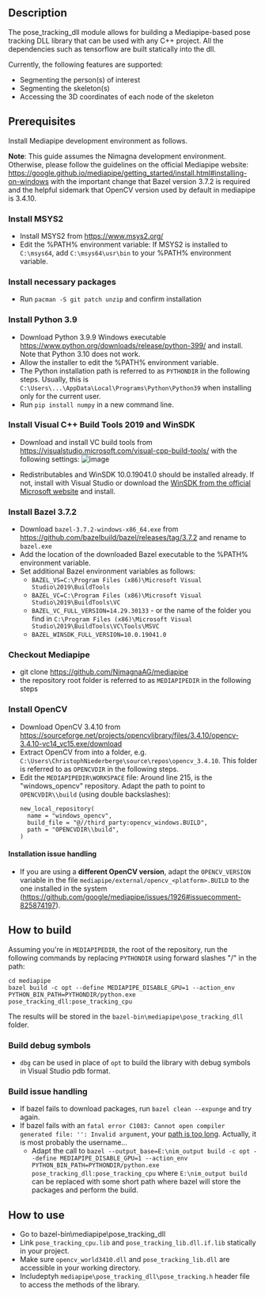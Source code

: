## Description
The pose_tracking_dll module allows for building a Mediapipe-based pose tracking DLL library that can be used with any C++ project. All the dependencies such as tensorflow are built statically into the dll. 

Currently, the following features are supported:
- Segmenting the person(s) of interest
- Segmenting the skeleton(s)
- Accessing the 3D coordinates of each node of the skeleton

## Prerequisites

Install Mediapipe development environment as follows. 

**Note**: This guide assumes the Nimagna development environment. Otherwise, please follow the guidelines on the official Mediapipe website: https://google.github.io/mediapipe/getting_started/install.html#installing-on-windows with the important change that Bazel version 3.7.2 is required and the helpful sidemark that OpenCV version used by default in mediapipe is 3.4.10.

### Install MSYS2

- Install MSYS2 from https://www.msys2.org/ 
- Edit the %PATH% environment variable: If MSYS2 is installed to `C:\msys64`, add `C:\msys64\usr\bin` to your %PATH% environment variable.

### Install necessary packages

- Run `pacman -S git patch unzip` and confirm installation

### Install Python 3.9

- Download Python 3.9.9 Windows executable https://www.python.org/downloads/release/python-399/ and install. Note that Python 3.10 does not work.
- Allow the installer to edit the %PATH% environment variable.
- The Python installation path is referred to as `PYTHONDIR` in the following steps. Usually, this is `C:\Users\...\AppData\Local\Programs\Python\Python39` when installing only for the current user.
- Run `pip install numpy` in a new command line.

### Install Visual C++ Build Tools 2019 and WinSDK

- Download and install VC build tools from https://visualstudio.microsoft.com/visual-cpp-build-tools/ with the following settings:
  ![image](https://user-images.githubusercontent.com/83065859/148920359-fc5830c2-3eb1-47d4-ba33-8b1ba783b728.png)

- Redistributables and WinSDK 10.0.19041.0 should be installed already. If not, install with Visual Studio or download the [WinSDK from the official Microsoft website](https://developer.microsoft.com/en-us/windows/downloads/sdk-archive/) and install.

### Install Bazel 3.7.2

- Download `bazel-3.7.2-windows-x86_64.exe` from https://github.com/bazelbuild/bazel/releases/tag/3.7.2 and rename to `bazel.exe`
- Add the location of the downloaded Bazel executable to the %PATH% environment variable. 
- Set additional Bazel environment variables as follows:
  - `BAZEL_VS=C:\Program Files (x86)\Microsoft Visual Studio\2019\BuildTools`
  - `BAZEL_VC=C:\Program Files (x86)\Microsoft Visual Studio\2019\BuildTools\VC`
  - `BAZEL_VC_FULL_VERSION=14.29.30133` - or the name of the folder you find in `C:\Program Files (x86)\Microsoft Visual Studio\2019\BuildTools\VC\Tools\MSVC`
  - `BAZEL_WINSDK_FULL_VERSION=10.0.19041.0`

### Checkout Mediapipe

- git clone https://github.com/NimagnaAG/mediapipe
- the repository root folder is referred to as `MEDIAPIPEDIR` in the following steps

### Install OpenCV

- Download OpenCV 3.4.10 from https://sourceforge.net/projects/opencvlibrary/files/3.4.10/opencv-3.4.10-vc14_vc15.exe/download 
- Extract OpenCV from into a folder, e.g. `C:\Users\ChristophNiederberge\source\repos\opencv_3.4.10`. This folder is referred to as `OPENCVDIR` in the following steps.
- Edit the `MEDIAPIPEDIR\WORKSPACE` file: Around line 215, is the "windows_opencv" repository. Adapt the path to point to `OPENCVDIR\\build` (using double backslashes):
  ```
  new_local_repository(
    name = "windows_opencv",
    build_file = "@//third_party:opencv_windows.BUILD",
    path = "OPENCVDIR\\build",
  )
  ```

#### Installation issue handling

- If you are using a **different OpenCV version**, adapt the `OPENCV_VERSION` variable in the file `mediapipe/external/opencv_<platform>.BUILD` to the one installed in the system (https://github.com/google/mediapipe/issues/1926#issuecomment-825874197).

## How to build
Assuming you're in `MEDIAPIPEDIR`, the root of the repository, run the following commands by replacing `PYTHONDIR` using forward slashes "/" in the path:

```
cd mediapipe
bazel build -c opt --define MEDIAPIPE_DISABLE_GPU=1 --action_env PYTHON_BIN_PATH=PYTHONDIR/python.exe pose_tracking_dll:pose_tracking_cpu
```

The results will be stored in the `bazel-bin\mediapipe\pose_tracking_dll` folder.

### Build debug symbols
- `dbg` can be used in place of `opt` to build the library with debug symbols in Visual Studio pdb format.

### Build issue handling

- If bazel fails to download packages, run `bazel clean --expunge` and try again.
- If bazel fails with an `fatal error C1083: Cannot open compiler generated file: '': Invalid argument`, your [path is too long](https://stackoverflow.com/questions/34074925/vs-2015-cannot-open-compiler-generated-file-invalid-argument). Actually, it is most probably the username... 
  - Adapt the call to `bazel --output_base=E:\nim_output build -c opt --define MEDIAPIPE_DISABLE_GPU=1 --action_env PYTHON_BIN_PATH=PYTHONDIR/python.exe pose_tracking_dll:pose_tracking_cpu` where `E:\nim_output build` can be replaced with some short path where bazel will store the packages and perform the build.

## How to use

- Go to bazel-bin\mediapipe\pose_tracking_dll
- Link `pose_tracking_cpu.lib` and `pose_tracking_lib.dll.if.lib` statically in your project.
- Make sure `opencv_world3410.dll` and `pose_tracking_lib.dll` are accessible in your working directory.
- Includeptyh `mediapipe\pose_tracking_dll\pose_tracking.h` header file to access the methods of the library.
